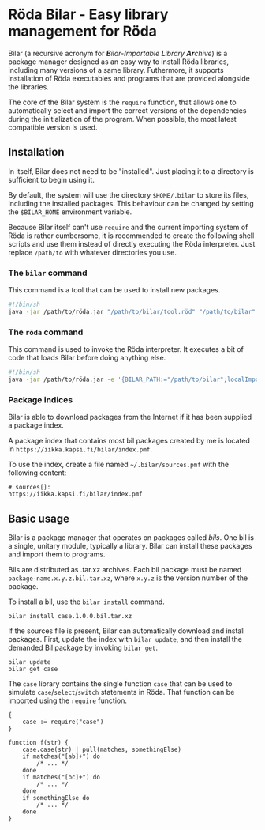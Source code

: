 # Röda Bilar - Easy library management for Röda

Bilar (a recursive acronym for _**B**ilar-**I**mportable **L**ibrary **Ar**chive_) is a package
manager designed as an easy way to install Röda libraries, including many versions of a same
library. Futhermore, it supports installation of Röda executables and programs that are provided
alongside the libraries.

The core of the Bilar system is the `require` function, that allows one to automatically select and
import the correct versions of the dependencies during the initialization of the program. When
possible, the most latest compatible version is used.

## Installation

In itself, Bilar does not need to be "installed". Just placing it to a directory is sufficient to
begin using it.

By default, the system will use the directory `$HOME/.bilar` to store its files, including the
installed packages. This behaviour can be changed by setting the `$BILAR_HOME` environment variable.

Because Bilar itself can't use `require` and the current importing system of Röda is rather
cumbersome, it is recommended to create the following shell scripts and use them instead of
directly executing the Röda interpreter. Just replace `/path/to` with whatever directories you use.

### The `bilar` command

This command is a tool that can be used to install new packages.

```sh
#!/bin/sh
java -jar /path/to/röda.jar "/path/to/bilar/tool.röd" "/path/to/bilar" "$@"
```

### The `röda` command

This command is used to invoke the Röda interpreter. It executes a bit of code that loads Bilar
before doing anything else.

```sh
#!/bin/sh
java -jar /path/to/röda.jar -e '{BILAR_PATH:="/path/to/bilar";localImport(BILAR_PATH.."/loader.röd")}' "$@"
```

### Package indices

Bilar is able to download packages from the Internet if it has been supplied a package index.

A package index that contains most bil packages created by me is located in `https://iikka.kapsi.fi/bilar/index.pmf`.

To use the index, create a file named `~/.bilar/sources.pmf` with the following content:

	# sources[]:
	https://iikka.kapsi.fi/bilar/index.pmf

## Basic usage

Bilar is a package manager that operates on packages called _bils_. One bil is a single, unitary
module, typically a library. Bilar can install these packages and import them to programs.

Bils are distributed as .tar.xz archives. Each bil package must be named
`package-name.x.y.z.bil.tar.xz`, where `x.y.z` is the version number of the package.

To install a bil, use the `bilar install` command.

	bilar install case.1.0.0.bil.tar.xz

If the sources file is present, Bilar can automatically download and install packages. First,
update the index with `bilar update`, and then install the demanded Bil package by invoking
`bilar get`.

	bilar update
	bilar get case

The `case` library contains the single function `case` that can be used to simulate
`case`/`select`/`switch` statements in Röda. That function can be imported using the `require`
function.

	{
		case := require("case")
	}
	
	function f(str) {
		case.case(str) | pull(matches, somethingElse)
		if matches("[ab]+") do
			/* ... */
		done
		if matches("[bc]+") do
			/* ... */
		done
		if somethingElse do
			/* ... */
		done
	}
